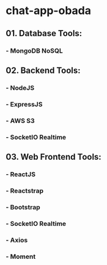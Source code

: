 # chat-app-obada

## 01. Database Tools:
### - MongoDB NoSQL

## 02. Backend Tools:
### - NodeJS
### - ExpressJS
### - AWS S3
### - SocketIO Realtime

## 03. Web Frontend Tools:
### - ReactJS
### - Reactstrap
### - Bootstrap
### - SocketIO Realtime
### - Axios
### - Moment
